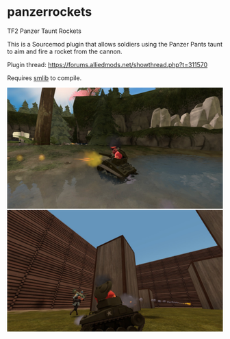 # panzerrockets
TF2 Panzer Taunt Rockets

This is a Sourcemod plugin that allows soldiers using the Panzer Pants taunt to aim and fire a rocket from the cannon.

Plugin thread: https://forums.alliedmods.net/showthread.php?t=311570

Requires [smlib](https://github.com/bcserv/smlib/) to compile.

![Screenshot 1](./screenshots/01.jpg) ![Screenshot 2](./screenshots/02.jpg)
